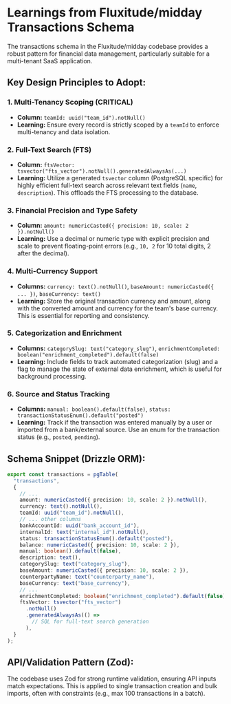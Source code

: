 # Learnings from Fluxitude/midday Transactions Schema

The transactions schema in the Fluxitude/midday codebase provides a robust pattern for financial data management, particularly suitable for a multi-tenant SaaS application.

## Key Design Principles to Adopt:

### 1. Multi-Tenancy Scoping (CRITICAL)
*   **Column:** `teamId: uuid("team_id").notNull()`
*   **Learning:** Ensure every record is strictly scoped by a `teamId` to enforce multi-tenancy and data isolation.

### 2. Full-Text Search (FTS)
*   **Column:** `ftsVector: tsvector("fts_vector").notNull().generatedAlwaysAs(...)`
*   **Learning:** Utilize a generated `tsvector` column (PostgreSQL specific) for highly efficient full-text search across relevant text fields (`name`, `description`). This offloads the FTS processing to the database.

### 3. Financial Precision and Type Safety
*   **Column:** `amount: numericCasted({ precision: 10, scale: 2 }).notNull()`
*   **Learning:** Use a decimal or numeric type with explicit precision and scale to prevent floating-point errors (e.g., `10, 2` for 10 total digits, 2 after the decimal).

### 4. Multi-Currency Support
*   **Columns:** `currency: text().notNull()`, `baseAmount: numericCasted({ ... })`, `baseCurrency: text()`
*   **Learning:** Store the original transaction currency and amount, along with the converted amount and currency for the team's base currency. This is essential for reporting and consistency.

### 5. Categorization and Enrichment
*   **Columns:** `categorySlug: text("category_slug")`, `enrichmentCompleted: boolean("enrichment_completed").default(false)`
*   **Learning:** Include fields to track automated categorization (slug) and a flag to manage the state of external data enrichment, which is useful for background processing.

### 6. Source and Status Tracking
*   **Columns:** `manual: boolean().default(false)`, `status: transactionStatusEnum().default("posted")`
*   **Learning:** Track if the transaction was entered manually by a user or imported from a bank/external source. Use an enum for the transaction status (e.g., `posted`, `pending`).

## Schema Snippet (Drizzle ORM):

```typescript
export const transactions = pgTable(
  "transactions",
  {
    // ...
    amount: numericCasted({ precision: 10, scale: 2 }).notNull(),
    currency: text().notNull(),
    teamId: uuid("team_id").notNull(),
    // ... other columns
    bankAccountId: uuid("bank_account_id"),
    internalId: text("internal_id").notNull(),
    status: transactionStatusEnum().default("posted"),
    balance: numericCasted({ precision: 10, scale: 2 }),
    manual: boolean().default(false),
    description: text(),
    categorySlug: text("category_slug"),
    baseAmount: numericCasted({ precision: 10, scale: 2 }),
    counterpartyName: text("counterparty_name"),
    baseCurrency: text("base_currency"),
    // ...
    enrichmentCompleted: boolean("enrichment_completed").default(false),
    ftsVector: tsvector("fts_vector")
      .notNull()
      .generatedAlwaysAs(() => 
        // SQL for full-text search generation
      ),
  }
);
```

## API/Validation Pattern (Zod):

The codebase uses Zod for strong runtime validation, ensuring API inputs match expectations. This is applied to single transaction creation and bulk imports, often with constraints (e.g., max 100 transactions in a batch).
